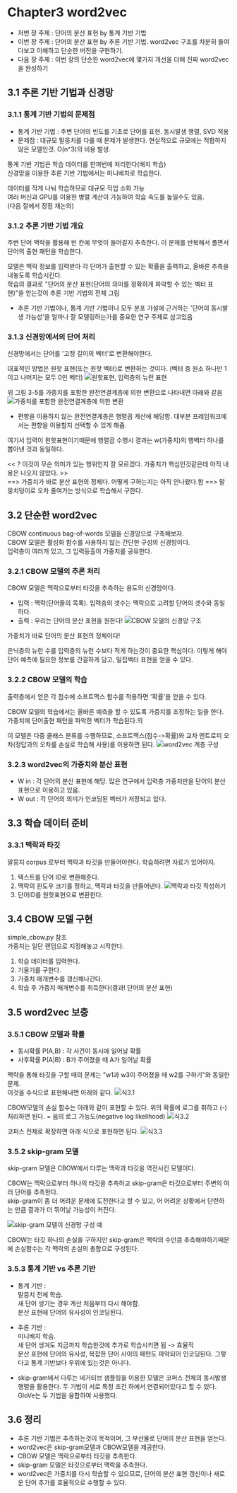 # Chapter3 word2vec
- 저번 장 주제 : 단어의 분산 표현 by 통계 기반 기법
- 이번 장 주제 : 단어의 분산 표현 by 추론 기반 기법. word2vec 구조를 차분히 들여다보고 이해하고 단순한 버전을 구현하기.
- 다음 장 주제 : 이번 장의 단순한 word2vec에 몇가지 개선을 더해 진짜 word2vec을 완성하기

## 3.1 추론 기반 기법과 신경망
### 3.1.1 통계 기반 기법의 문제점
- 통계 기반 기법 : 주변 단어의 빈도를 기초로 단어를 표현. 동시발생 행렬, SVD 적용
- 문제점 : 대규모 말뭉치를 다룰 때 문제가 발생한다. 현실적으로 규모에는 적합하지 않은 모델인것. O(n^3)의 비용 발생.

통계 기반 기법은 학습 데이터를 한꺼번에 처리한다(배치 학습)<br/>
신경망을 이용한 추론 기반 기법에서는 미니배치로 학습한다.<br/>

데이터를 작게 나눠 학습하므로 대규모 작업 소화 가능<br/>
여러 머신과 GPU를 이용한 병렬 계산이 가능하여 학습 속도를 높일수도 있음.<br/>
(다음 절에서 장점 재논의)

### 3.1.2 추론 기반 기법 개요
주변 단어 맥락을 활용해 빈 칸에 무엇이 들어갈지 추측한다. 이 문제를 반복해서 풀면서 단어의 출현 패턴을 학습한다.

모델은 맥락 정보를 입력받아 각 단어가 출현할 수 있는 확률을 출력하고, 올바른 추측을 내놓도록 학습시킨다.<br/>
학습의 결과로 "단어의 분산 표현(단어의 의미를 정확하게 파악할 수 있는 벡터 표현)"을 얻는것이 추론 기반 기법의 전체 그림

* 추론 기반 기법이나, 통계 기반 기법이나 모두 분포 가설에 근거하는 '단어의 동시발생 가능성'을 얼마나 잘 모델링하는가를 중요한 연구 주제로 삼고있음

### 3.1.3 신경망에서의 단어 처리
신경망에서는 단어를 '고정 길이의 벡터'로 변환해야한다.

대표적인 방법은 원핫 표현(또는 원핫 벡터)로 변환하는 것이다. (벡터 중 원소 하나만 1이고 나머지는 모두 0인 벡터)
![원핫표현, 입력층의 뉴런 표현](fig%203-5.png)

위 그림 3-5를 가중치를 포함한 완전연결계층에 의한 변환으로 나타내면 아래와 같음
![가중치를 포함한 완전연결계층에 의한 변환](fig%203-7.png)

* 편항을 이용하지 않는 완전연결계층은 행렬곱 계산에 해당함. 대부분 프레임워크에서는 편향을 이용할지 선택할 수 있게 해줌.

여기서 입력이 원핫표현이기때문에 행렬곱 수행시 결과는 w(가중치)의 행벡터 하나를 뽑아낸 것과 동일하다.

<< ? 이것이 무슨 의미가 있는 행위인지 잘 모르겠다. 가중치가 핵심인것같은데 아직 내용은 나오지 않았다. >><br/>
==> 가중치가 바로 분산 표현의 정체다. 어떻게 구하는지는 아직 안나왔다.함
==> 말뭉치덩이로 오차 줄여가는 방식으로 학습해서 구한다.

## 3.2 단순한 word2vec
CBOW continuous bag-of-words 모델을 신경망으로 구축해보자.<br/>
CBOW 모델은 활성화 함수를 사용하지 않는 간단한 구성의 신경망이다.<br/>
입력층이 여러개 있고, 그 입력등츨이 가중치를 공유한다.

### 3.2.1 CBOW 모델의 추론 처리
CBOW 모델은 맥락으로부터 타깃을 추측하는 용도의 신경망이다.

- 입력 : 맥락(단어들의 목록). 입력층의 갯수는 맥락으로 고려할 단어의 갯수와 동일하다.
- 출력 : 우리는 단어의 분산 표현을 원한다!
![CBOW 모델의 신경망 구조](fig%203-9.png)

가중치가 바로 단어의 분산 표현의 정체이다!

은닉층의 뉴런 수를 입력층의 뉴런 수보다 적게 하는것이 중요한 핵심이다. 이렇게 해야 단어 예측에 필요한 정보를 간결하게 담고, 밀집벡터 표현을 얻을 수 있다.

### 3.2.2 CBOW 모델의 학습
출력층에서 얻은 각 점수에 소프트맥스 함수를 적용하면 '확률'을 얻을 수 있다. 

CBOW 모델의 학습에서는 올바른 예측을 할 수 있도록 가중치를 조정하는 일을 한다. 가중치에 단어출현 패턴을 파악한 벡터가 학습된다.의

이 모델은 다중 클래스 분류를 수행하므로, 소프트맥스(점수->확률)와 교차 엔트로피 오차(정답과의 오차를 손실로 학습해 사용)를 이용하면 된다.
![word2vec 계층 구성](fig%203-14.png)

### 3.2.3 word2vec의 가중치와 분산 표현
- W in : 각 단어의 분산 표현에 해당. 많은 연구에서 입력층 가중치만을 단어의 분산 표현으로 이용하고 있음.
- W out : 각 단어의 의미가 인코딩된 벡터가 저장되고 있다.

## 3.3 학습 데이터 준비
### 3.3.1 맥락과 타깃
말뭉치 corpus 로부터 맥락과 타깃을 만들어야한다. 학습하려면 자료가 있어야지.
1. 텍스트를 단어 ID로 변환해준다.
2. 맥락의 윈도우 크기를 정하고, 맥락과 타깃을 만들어낸다.
![맥락과 타깃 작성하기](fig%203-17.png)
3. 단어ID를 원핫표현으로 변환한다.

## 3.4 CBOW 모델 구현
simple_cbow.py 참조<br/>
가중치는 일단 랜덤으로 지정해놓고 시작한다.

1. 학습 데이터를 입력한다.
2. 기울기를 구한다.
3. 가중치 매개변수를 갱신해나간다.
4. 학습 후 가중치 매개변수를 취득한다(결과! 단어의 분산 표현)

## 3.5 word2vec 보충
### 3.5.1 CBOW 모델과 확률
- 동시확률 P(A,B) : 각 사건이 동시에 일어날 확률
- 사후확률 P(A|B) : B가 주어졌을 때 A가 일어날 확률

맥락을 통해 타깃을 구할 때의 문제는 "w1과 w3이 주어졌을 때 w2를 구하기"와 동일한 문제.<br/>
이것을 수식으로 표현해내면 아래와 같다.
![식3.1](e%203-1.png)

CBOW모델의 손실 함수는 아래와 같이 표현할 수 있다. 위의 확률에 로그를 취하고 (-)처리하면 된다. = 음의 로그 가능도(negative log likelihood)
![식3.2](e%203-2.png)

코퍼스 전체로 확장하면 아래 식으로 표현하면 된다.
![식3.3](e%203-3.png)

### 3.5.2 skip-gram 모델
skip-gram 모델은 CBOW에서 다루는 맥락과 타깃을 역전시킨 모델이다.

CBOW는 맥락으로부터 하나의 타깃을 추측하고 skip-gram은 타깃으로부터 주변의 여러 단어를 추측한다.<br/>
skip-gram이 좀 더 어려운 문제에 도전한다고 할 수 있고, 어 어려운 상황에서 단련하는 만큼 결과가 더 뛰어날 가능성이 커진다.

![skip-gram 모델이 신경망 구성 예](fig%203-24.png)

CBOW는 타깃 하나의 손실을 구하지만 skip-gram은 맥락의 수만큼 추측해야하기때문에 손실함수는 각 맥락의 손실의 총합으로 구성된다.

### 3.5.3 통계 기반 vs 추론 기반
- 통계 기반 :<br/>
말뭉치 전체 학습.<br/>
새 단어 생기는 경우 계산 처음부터 다시 해야함.<br/>
분산 표현에 단어의 유사성이 인코딩된다.

- 추론 기반 :<br/>
미니배치 학습.<br/>
새 단어 생겨도 지금까지 학습한것에 추가로 학습시키면 됨 -> 효율적<br/>
분산 표현에 단어의 유사성, 복잡한 단어 사이의 패턴도 파악되어 인코딩된다. 그렇다고 통계 기반보다 우위에 있는것은 아니다.

* skip-gram에서 다루는 네거티브 샘플링을 이용한 모델은 코퍼스 전체의 동시발생 행렬을 활용한다. 두 기법이 서로 특정 조건 하에서 연결되어있다고 할 수 있다. GloVe는 두 기법을 융합하여 사용했다.

## 3.6 정리
- 추론 기반 기법은 추측하는것이 목적이며, 그 부산물로 단어의 분산 표현을 얻는다.
- word2vec은 skip-gram모델과 CBOW모델을 제공한다.
- CBOW 모델은 맥락으로부터 타깃을 추측한다.
- skip-gram 모델은 타깃으로부터 맥락을 추측한다.
- word2vec은 가중치를 다시 학습할 수 있으므로, 단어의 분산 표현 갱신이나 새로운 단어 추가를 효율적으로 수행할 수 있다.
